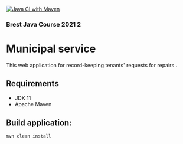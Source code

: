 [![Java CI with Maven](https://github.com/Brest-Java-Course-2021-2/Aliaksandr-Remizau-Municipal-service/actions/workflows/maven.yml/badge.svg)](https://github.com/Brest-Java-Course-2021-2/Aliaksandr-Remizau-Municipal-service/actions/workflows/maven.yml)
### Brest Java Course 2021 2

# Municipal service

This web application for record-keeping  tenants' requests for repairs .

## Requirements

* JDK 11
* Apache Maven

## Build application:
```
mvn clean install
